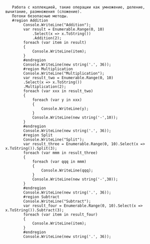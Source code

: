        Работа с коллекцией, такие операции как умножение, деление, вычитание, размножения (сложение).
       Потоки безопасные методы.
       #region Addition
            Console.WriteLine("Addition");
            var result = Enumerable.Range(0, 10)
                .Select(x => x.ToString())
                .Addition(2);
            foreach (var item in result)
            {
                Console.WriteLine(item);
            }
            #endregion
            Console.WriteLine(new string('.', 36));
            #region Multiplication
            Console.WriteLine("Multiplication");
            var result_two = Enumerable.Range(0, 10)
            .Select(x => x.ToString())
            .Multiplication(2);
            foreach (var xxx in result_two)
            {
                foreach (var y in xxx)
                {
                    Console.WriteLine(y);
                }
                Console.WriteLine(new string('-',10));
            }
            #endregion
            Console.WriteLine(new string('.', 36));
            #region Split
            Console.WriteLine("Split");
            var result_three = Enumerable.Range(0, 10).Select(x => x.ToString()).Split(3);
            foreach (var mmm in result_three)
            {
                foreach (var qqq in mmm)
                {
                    Console.WriteLine(qqq);
                }
                Console.WriteLine(new string('-',30));
            }
            #endregion
            Console.WriteLine(new string('.', 36));
            #region Subtract
            Console.WriteLine("Subtract");
            var result_four = Enumerable.Range(0, 10).Select(x => x.ToString()).Subtract(3);
            foreach (var item in result_four)
            {
                Console.WriteLine(item);
            }
            #endregion
            Console.WriteLine(new string('.', 36));
